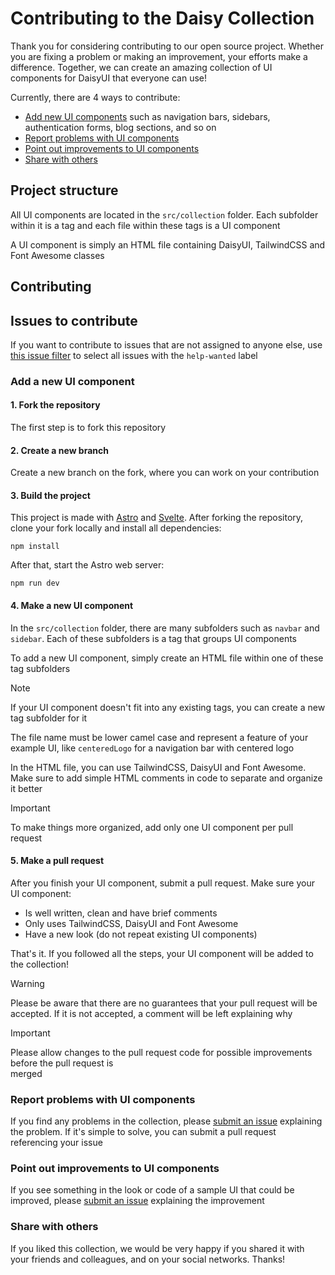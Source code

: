 # Contributing to the Daisy Collection

Thank you for considering contributing to our open source project. Whether you are fixing a problem
or making an improvement, your efforts make a difference. Together, we can create an amazing 
collection of UI components for DaisyUI that everyone can use!

Currently, there are 4 ways to contribute:

- [Add new UI components](#add-a-new-ui-component) such as navigation bars, sidebars, authentication forms, blog sections, and so on
- [Report problems with UI components](#report-problems-with-ui-components)
- [Point out improvements to UI components](#point-out-improvements-to-ui-components)
- [Share with others](#share-with-others)

## Project structure

All UI components are located in the `src/collection` folder. Each subfolder within it is a tag and
each file within these tags is a UI component

A UI component is simply an HTML file containing DaisyUI, TailwindCSS and Font Awesome classes

## Contributing

## Issues to contribute

If you want to contribute to issues that are not assigned to anyone else, use
[this issue filter](https://github.com/willpinha/daisy-collection/issues?q=is%3Aopen+is%3Aissue+label%3Ahelp-wanted) to select all issues with the `help-wanted` label

### Add a new UI component

#### 1. Fork the repository

The first step is to fork this repository

#### 2. Create a new branch

Create a new branch on the fork, where you can work on your contribution

#### 3. Build the project

This project is made with [Astro](https://astro.build/) and [Svelte](https://svelte.dev/). After
forking the repository, clone your fork locally and install all dependencies:

```
npm install
```

After that, start the Astro web server:

```
npm run dev
```

#### 4. Make a new UI component

In the `src/collection` folder, there are many subfolders such as `navbar` and `sidebar`. Each of these 
subfolders is a tag that groups UI components

To add a new UI component, simply create an HTML file within one of these tag subfolders

> [!NOTE]
> If your UI component doesn't fit into any existing tags, you can create a new tag subfolder for it

The file name must be lower camel case and represent a feature of your example UI, like `centeredLogo` 
for a navigation bar with centered logo

In the HTML file, you can use TailwindCSS, DaisyUI and Font Awesome. Make sure to add simple
HTML comments in code to separate and organize it better

> [!IMPORTANT]
> To make things more organized, add only one UI component per pull request

#### 5. Make a pull request

After you finish your UI component, submit a pull request. Make sure your UI component:

- Is well written, clean and have brief comments
- Only uses TailwindCSS, DaisyUI and Font Awesome
- Have a new look (do not repeat existing UI components)

That's it. If you followed all the steps, your UI component will be added to the collection!

> [!WARNING]
> Please be aware that there are no guarantees that your pull request will be accepted. If it is not
> accepted, a comment will be left explaining why

> [!IMPORTANT]
> Please allow changes to the pull request code for possible improvements before the pull request is   
> merged 

### Report problems with UI components

If you find any problems in the collection, please
[submit an issue](https://github.com/willpinha/daisy-collection/issues/new?assignees=willpinha&labels=problem&projects=&template=report_problem.yml)
explaining the problem. If it's simple to solve, you can submit a pull request referencing your issue

### Point out improvements to UI components

If you see something in the look or code of a sample UI that could be improved, please
[submit an issue](https://github.com/willpinha/daisy-collection/issues/new?assignees=willpinha&labels=improvement&projects=&template=improvement.yml)
explaining the improvement

### Share with others

If you liked this collection, we would be very happy if you shared it with your friends and colleagues,
and on your social networks. Thanks!
